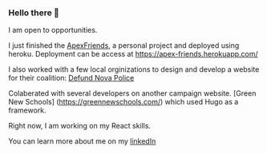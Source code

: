 ### Hello there 👋

I am open to opportunities. 

I just finished the [ApexFriends](https://github.com/CJThornburg/APEXFriends), a personal project and deployed using heroku. 
Deployment can be access at https://apex-friends.herokuapp.com/ 

I also worked with a few local orginizations to design and develop a website for their coalition: 
[Defund Nova Police](https://www.defundnovapolice.net/)

Colaberated with several developers on another campaign website. [Green New Schools] (https://greennewschools.com/) which used Hugo as a framework.

Right now, I am working on my React skills.

 
You can learn more about me on my [linkedIn](https://www.linkedin.com/in/chris-thornburg-40b81297/)


<!--
**CJThornburg/CJThornburg** is a ✨ _special_ ✨ repository because its `README.md` (this file) appears on your GitHub profile.

Here are some ideas to get you started:

- 🔭 I’m currently working on ...
- 🌱 I’m currently learning ...
- 👯 I’m looking to collaborate on ...
- 🤔 I’m looking for help with ...
- 💬 Ask me about ...
- 📫 How to reach me: ...
- 😄 Pronouns: ...
- ⚡ Fun fact: ...
-->
